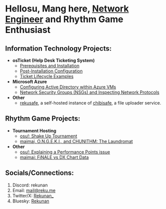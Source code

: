# Hellosu, Mang here, [Network Engineer](https://www.linkedin.com/in/mangnilian) and Rhythm Game Enthusiast

## Information Technology Projects:

- **osTicket (Help Desk Ticketing System)**
  - [Prerequisites and Installation](https://github.com/rekunan/osticket-prereqs)
  - [Post-Installation Configuration](https://github.com/rekunan/post-install-config)
  - [Ticket Lifecycle Examples](https://github.com/rekunan/ticket-lifecycle)
- **Microsoft Azure**
  - [Configuring Active Directory within Azure VMs](https://github.com/rekunan/configure-ad)
  - [Network Security Groups (NSGs) and Inspecting Network Protocols](https://github.com/rekunan/azure-network-protocols)
- **Other**
  - [rekusafe](https://safe.reku.me), a self-hosted instance of [chibisafe](https://github.com/chibisafe/chibisafe), a file uploader service.

## Rhythm Game Projects:

- **Tournament Hosting**
  - [osu!: Shake Up Tournament](https://osu.ppy.sh/community/forums/topics/1777003)
  - [maimai, O.N.G.E.K.I., and CHUNITHM: The Laundromat](https://docs.google.com/document/d/16wAwyK49mrDv9EokVa5CnTnJtYT2fKK5bAjWhMlA67Q/edit)
- **Other**
  - [osu!: Explaining a Performance Points issue](https://www.reddit.com/r/osugame/comments/1gmbyxw/the_pp_issue_with_emoticons_sweatin_and_other)
  - [maimai: FiNALE vs DX Chart Data](https://docs.google.com/spreadsheets/d/1C82KhMCs3WHJoxzh3neIKLEwTMisYGnmSEf2jksxVPU/edit)

## Socials/Connections:
1. Discord: rekunan
2. Email: mail@reku.me
3. Twitter/X: [Rekunan_](https://x.com/Rekunan_)
4. Bluesky: [Rekunan](https://bsky.app/profile/reku.me)
